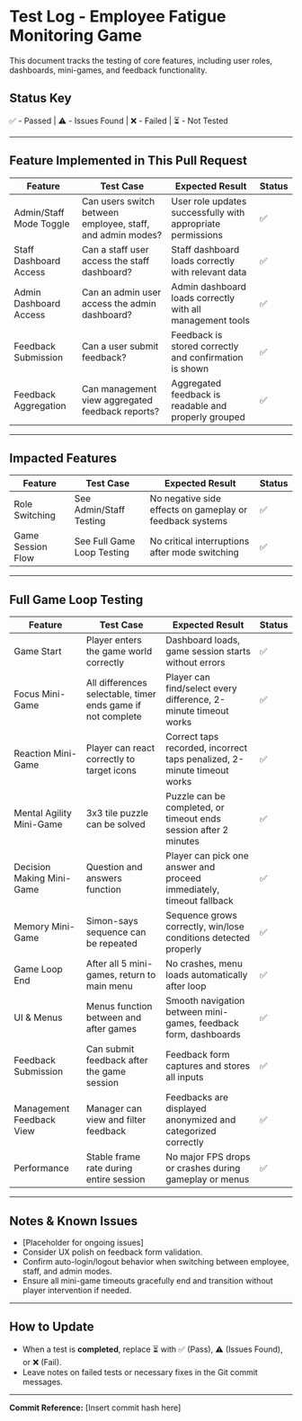 # Test Log - Employee Fatigue Monitoring Game

This document tracks the testing of core features, including user roles, dashboards, mini-games, and feedback functionality.

## Status Key
✅ - Passed | ⚠️ - Issues Found | ❌ - Failed | ⏳ - Not Tested

---

## Feature Implemented in This Pull Request
| Feature | Test Case | Expected Result | Status |
|---------|-----------|-----------------|--------|
| Admin/Staff Mode Toggle | Can users switch between employee, staff, and admin modes? | User role updates successfully with appropriate permissions | ✅ |
| Staff Dashboard Access | Can a staff user access the staff dashboard? | Staff dashboard loads correctly with relevant data | ✅ |
| Admin Dashboard Access | Can an admin user access the admin dashboard? | Admin dashboard loads correctly with all management tools | ✅ |
| Feedback Submission | Can a user submit feedback? | Feedback is stored correctly and confirmation is shown | ✅ |
| Feedback Aggregation | Can management view aggregated feedback reports? | Aggregated feedback is readable and properly grouped | ✅ |

---

## Impacted Features
| Feature | Test Case | Expected Result | Status |
|---------|-----------|-----------------|--------|
| Role Switching | See Admin/Staff Testing | No negative side effects on gameplay or feedback systems | ✅ |
| Game Session Flow | See Full Game Loop Testing | No critical interruptions after mode switching | ✅ |

---

## Full Game Loop Testing
| Feature | Test Case | Expected Result | Status |
|---------|-----------|-----------------|--------|
| Game Start | Player enters the game world correctly | Dashboard loads, game session starts without errors | ✅ |
| Focus Mini-Game | All differences selectable, timer ends game if not complete | Player can find/select every difference, 2-minute timeout works | ✅ |
| Reaction Mini-Game | Player can react correctly to target icons | Correct taps recorded, incorrect taps penalized, 2-minute timeout works | ✅ |
| Mental Agility Mini-Game | 3x3 tile puzzle can be solved | Puzzle can be completed, or timeout ends session after 2 minutes | ✅ |
| Decision Making Mini-Game | Question and answers function | Player can pick one answer and proceed immediately, timeout fallback | ✅ |
| Memory Mini-Game | Simon-says sequence can be repeated | Sequence grows correctly, win/lose conditions detected properly | ✅ |
| Game Loop End | After all 5 mini-games, return to main menu | No crashes, menu loads automatically after loop | ✅ |
| UI & Menus | Menus function between and after games | Smooth navigation between mini-games, feedback form, dashboards | ✅ |
| Feedback Submission | Can submit feedback after the game session | Feedback form captures and stores all inputs | ✅  |
| Management Feedback View | Manager can view and filter feedback | Feedbacks are displayed anonymized and categorized correctly | ✅  |
| Performance | Stable frame rate during entire session | No major FPS drops or crashes during gameplay or menus | ✅ |

---

## Notes & Known Issues
- [Placeholder for ongoing issues]
- Consider UX polish on feedback form validation.
- Confirm auto-login/logout behavior when switching between employee, staff, and admin modes.
- Ensure all mini-game timeouts gracefully end and transition without player intervention if needed.

---

## How to Update
- When a test is **completed**, replace ⏳ with ✅ (Pass), ⚠️ (Issues Found), or ❌ (Fail).
- Leave notes on failed tests or necessary fixes in the Git commit messages.

---

**Commit Reference:** [Insert commit hash here]